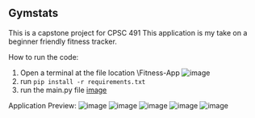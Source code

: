 ## Gymstats

This is a capstone project for CPSC 491
This application is my take on a beginner friendly fitness tracker.

How to run the code:

1. Open a terminal at the file location \Fitness-App 
![image](https://github.com/jqluu/Fitness-App/assets/72171222/d84fe652-b77e-4aff-b07e-a3bd682dbef4)
2. run `pip install -r requirements.txt`
3.  run the main.py file
[image](https://github.com/jqluu/Fitness-App/assets/72171222/0f70351d-1140-4c18-a263-f603095a534d)


Application Preview:
![image](https://github.com/jqluu/Fitness-App/assets/72171222/71a45c23-862d-43a8-9970-d75727dca672)
![image](https://github.com/jqluu/Fitness-App/assets/72171222/df1c28d6-5b7b-4c3f-870d-6a91654704ad)
![image](https://github.com/jqluu/Fitness-App/assets/72171222/c970d727-b0fd-4639-b299-a619a193f470)
![image](https://github.com/jqluu/Fitness-App/assets/72171222/3fea1bde-84e6-4061-a8bc-aca50374a435)
![image](https://github.com/jqluu/Fitness-App/assets/72171222/d8ff6e8e-89b1-4345-9fb6-21eff77a588c)


